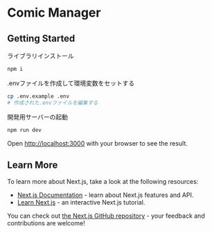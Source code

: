 # Comic Manager

## Getting Started

ライブラリインストール

```bash
npm i
```

.envファイルを作成して環境変数をセットする

```bash
cp .env.example .env
# 作成された.envファイルを編集する
```

開発用サーバーの起動

```bash
npm run dev
```

Open [http://localhost:3000](http://localhost:3000) with your browser to see the result.

## Learn More

To learn more about Next.js, take a look at the following resources:

- [Next.js Documentation](https://nextjs.org/docs) - learn about Next.js features and API.
- [Learn Next.js](https://nextjs.org/learn) - an interactive Next.js tutorial.

You can check out [the Next.js GitHub repository](https://github.com/vercel/next.js) - your feedback and contributions are welcome!
